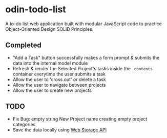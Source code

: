 # odin-todo-list
A to-do list web application built with modular JavaScript code to practice Object-Oriented Design SOLID Principles.

## Completed
- "Add a Task" button successfully makes a form prompt & submits the data into the internal model module
- Refresh & render the Selected Project's tasks inside the `.contents` container everytime the user submits a task
- Allow the user to 'cross out' or delete a task
- Allow the user to navigate between projects
- Allow the user to create new projects

## TODO
- Fix Bug: empty string New Project name creating empty project categories
- Save the data locally using [Web Storage API](https://developer.mozilla.org/en-US/docs/Web/API/Web_Storage_API/Using_the_Web_Storage_API)
